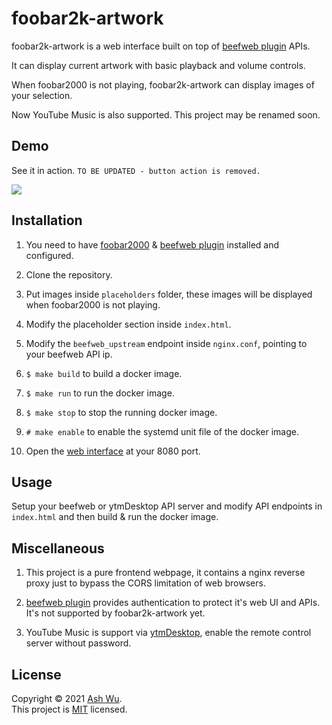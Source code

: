 # foobar2k-artwork

foobar2k-artwork is a web interface built on top of [beefweb plugin](https://github.com/hyperblast/beefweb) APIs.

It can display current artwork with basic playback and volume controls.

When foobar2000 is not playing, foobar2k-artwork can display images of your selection.

Now YouTube Music is also supported. This project may be renamed soon.

## Demo

See it in action. `TO BE UPDATED - button action is removed.`

[![](http://img.youtube.com/vi/zbN08hwAtu0/0.jpg)](http://www.youtube.com/watch?v=zbN08hwAtu0 "")

## Installation

1. You need to have [foobar2000](https://www.foobar2000.org/) & [beefweb plugin](https://github.com/hyperblast/beefweb) installed and configured.

1. Clone the repository.

1. Put images inside `placeholders` folder, these images will be displayed when foobar2000 is not playing.

1. Modify the placeholder section inside `index.html`.

1. Modify the `beefweb_upstream` endpoint inside `nginx.conf`, pointing to your beefweb API ip.

1. `$ make build` to build a docker image.

1. `$ make run` to run the docker image.

1. `$ make stop` to stop the running docker image.

1. `# make enable` to enable the systemd unit file of the docker image.

1. Open the [web interface](http://locahost:8080) at your 8080 port.

## Usage

Setup your beefweb or ytmDesktop API server and modify API endpoints in `index.html` and then build & run the docker image.

## Miscellaneous

1. This project is a pure frontend webpage, it contains a nginx reverse proxy just to bypass the CORS limitation of web browsers.

1. [beefweb plugin](https://github.com/hyperblast/beefweb) provides authentication to protect it's web UI and APIs. It's not supported by foobar2k-artwork yet.

1. YouTube Music is support via [ytmDesktop](https://ytmdesktop.app/), enable the remote control server without password.

## License

Copyright © 2021 [Ash Wu](https://github.com/hSATAC).<br />
This project is [MIT](https://choosealicense.com/licenses/mit/) licensed.
